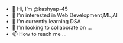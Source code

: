 - 👋 Hi, I’m @kashyap-45
- 👀 I’m interested in Web Development,ML,AI
- 🌱 I’m currently learning DSA
- 💞️ I’m looking to collaborate on ...
- 📫 How to reach me ...

<!---
kashyap-45/kashyap-45 is a ✨ special ✨ repository because its `README.md` (this file) appears on your GitHub profile.
You can click the Preview link to take a look at your changes.
--->
